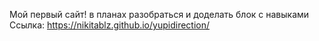 Мой первый сайт! в планах разобраться и доделать блок с навыками
Ссылка: https://nikitablz.github.io/yupidirection/
